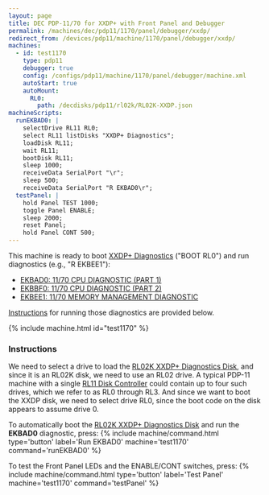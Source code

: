 ```yaml
---
layout: page
title: DEC PDP-11/70 for XXDP+ with Front Panel and Debugger
permalink: /machines/dec/pdp11/1170/panel/debugger/xxdp/
redirect_from: /devices/pdp11/machine/1170/panel/debugger/xxdp/
machines:
  - id: test1170
    type: pdp11
    debugger: true
    config: /configs/pdp11/machine/1170/panel/debugger/machine.xml
    autoStart: true
    autoMount:
      RL0:
        path: /decdisks/pdp11/rl02k/RL02K-XXDP.json
machineScripts:
  runEKBAD0: |
    selectDrive RL11 RL0;
    select RL11 listDisks "XXDP+ Diagnostics";
    loadDisk RL11;
    wait RL11;
    bootDisk RL11;
    sleep 1000;
    receiveData SerialPort "\r";
    sleep 500;
    receiveData SerialPort "R EKBAD0\r";
  testPanel: |
    hold Panel TEST 1000;
    toggle Panel ENABLE;
    sleep 2000;
    reset Panel;
    hold Panel CONT 500;
---
```


This machine is ready to boot [XXDP+ Diagnostics](/disks/dec/rl02k/xxdp/) ("BOOT RL0") and run diagnostics
(e.g., "R EKBEE1"):

- [EKBAD0: 11/70 CPU DIAGNOSTIC (PART 1)](/disks/dec/rl02k/xxdp/ekbad0/)
- [EKBBF0: 11/70 CPU DIAGNOSTIC (PART 2)](/disks/dec/rl02k/xxdp/ekbbf0/)
- [EKBEE1: 11/70 MEMORY MANAGEMENT DIAGNOSTIC](/disks/dec/rl02k/xxdp/ekbee1/)

[Instructions](#test1170) for running those diagnostics are provided below.

{% include machine.html id="test1170" %}

### Instructions 

We need to select a drive to load the [RL02K XXDP+ Diagnostics Disk](/disks/dec/rl02k/xxdp/), and since it is
an RL02K disk, we need to use an RL02 drive.  A typical PDP-11 machine with a single [RL11 Disk Controller](/devices/pdp11/rl11/)
could contain up to four such drives, which we refer to as RL0 through RL3.  And since we want to boot the XXDP
disk, we need to select drive RL0, since the boot code on the disk appears to assume drive 0. 

To automatically boot the [RL02K XXDP+ Diagnostics Disk](/disks/dec/rl02k/xxdp/) and run the **EKBAD0** diagnostic,
press: {% include machine/command.html type='button' label='Run EKBAD0' machine='test1170' command='runEKBAD0' %}

To test the Front Panel LEDs and the ENABLE/CONT switches,
press: {% include machine/command.html type='button' label='Test Panel' machine='test1170' command='testPanel' %}

